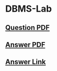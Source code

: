 # DBMS-Lab

## [Question PDF](https://github.com/CSE-Helper/dbmsab/blob/main/DBMS_Lab_QB.pdf)
## [Answer PDF](https://github.com/CSE-Helper/dbmsab/blob/main/DBMS_LAB_ANS.pdf)

## [Answer Link](https://cse-helper.github.io/dbmslab/)
